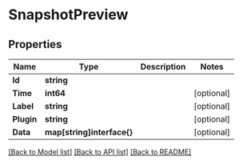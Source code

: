 # SnapshotPreview

## Properties

Name | Type | Description | Notes
------------ | ------------- | ------------- | -------------
**Id** | **string** |  | 
**Time** | **int64** |  | [optional] 
**Label** | **string** |  | [optional] 
**Plugin** | **string** |  | [optional] 
**Data** | **map[string]interface{}** |  | [optional] 

[[Back to Model list]](../README.md#documentation-for-models) [[Back to API list]](../README.md#documentation-for-api-endpoints) [[Back to README]](../README.md)


